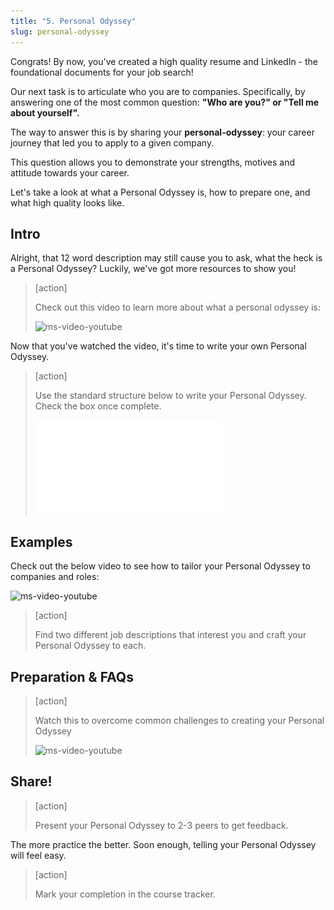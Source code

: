 ```yaml
---
title: "5. Personal Odyssey"
slug: personal-odyssey
---
```


Congrats! By now, you've created a high quality resume and LinkedIn - the foundational documents for your job search!

Our next task is to articulate who you are to companies. Specifically, by answering one of the most common question: **"Who are you?" or "Tell me about yourself".**

The way to answer this is by sharing your **personal-odyssey**: your career journey that led you to apply to a given company.

This question allows you to demonstrate your strengths, motives and attitude towards your career.

Let's take a look at what a Personal Odyssey is, how to prepare one, and what high quality looks like.

## Intro

Alright, that 12 word description may still cause you to ask, what the heck is a Personal Odyssey? Luckily, we've got more resources to show you!

> [action]
>
> Check out this video to learn more about what a personal odyssey is:
>
> ![ms-video-youtube](https://www.youtube.com/embed/lUJBZgEYSNs)

Now that you've watched the video, it's time to write your own Personal Odyssey.

> [action]
>
> Use the standard structure below to write your Personal Odyssey. Check the box once complete.
>
> ![personal-odyssey-examples](assets/personal-odyssey-examples.pdf)

## Examples

Check out the below video to see how to tailor your Personal Odyssey to companies and roles:

![ms-video-youtube](https://www.youtube.com/embed/SxEED7iwjx8)

> [action]
>
> Find two different job descriptions that interest you and craft your Personal Odyssey to each.

## Preparation & FAQs

> [action]
>
> Watch this to overcome common challenges to creating your Personal Odyssey
>
> ![ms-video-youtube](https://www.youtube.com/embed/MmQuid0prdw)

## Share!

> [action]
>
> Present your Personal Odyssey to 2-3 peers to get feedback.

The more practice the better. Soon enough, telling your Personal Odyssey will feel easy.

> [action]
>
> Mark your completion in the course tracker.
